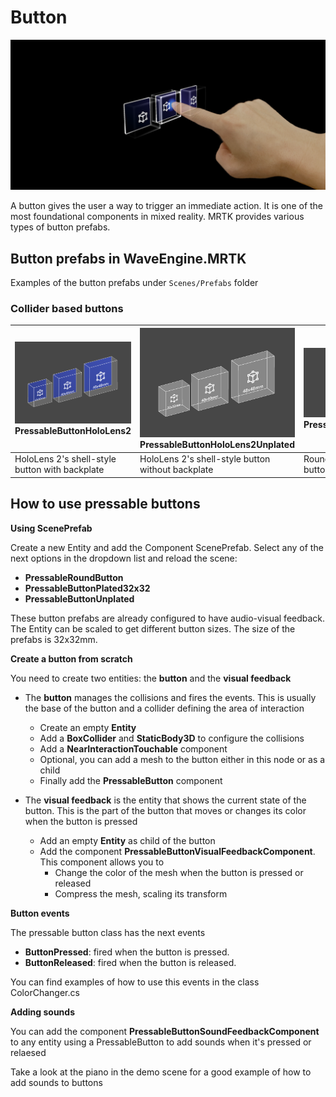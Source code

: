 # Button

![Button](../Documentation/Images/Button/MRTK_Button_Main.png)

A button gives the user a way to trigger an immediate action. It is one of the most foundational components in mixed reality. MRTK provides various types of button prefabs.

## Button prefabs in WaveEngine.MRTK

Examples of the button prefabs under ``Scenes/Prefabs`` folder

### Collider based buttons

|  ![PressableButtonHoloLens2](../Documentation/Images/Button/MRTK_Button_Prefabs_HoloLens2.png) PressableButtonHoloLens2 | ![PressableButtonHoloLens2Unplated](../Documentation/Images/Button/MRTK_Button_Prefabs_HoloLens2Unplated.png) PressableButtonHoloLens2Unplated | ![PressableButtonHoloLens2Circular](../Documentation/Images/Button/MRTK_Button_Round.png) PressableRoundButton |
|:--- | :--- | :--- |
| HoloLens 2's shell-style button with backplate | HoloLens 2's shell-style button without backplate  | Round shape push button |

## How to use pressable buttons

**Using ScenePrefab**

Create a new Entity and add the Component ScenePrefab. Select any of the next options in the dropdown list and reload the scene:
- **PressableRoundButton**
- **PressableButtonPlated32x32**
- **PressableButtonUnplated**

These button prefabs are already configured to have audio-visual feedback. The Entity can be scaled to get different button sizes. The size of the prefabs is 32x32mm.

**Create a button from scratch**

You need to create two entities: the **button** and the **visual feedback**

 - The **button** manages the collisions and fires the events. This is usually the base of the button and a collider defining the area of interaction
    - Create an empty **Entity**
    - Add a **BoxCollider** and **StaticBody3D** to configure the collisions
    - Add a **NearInteractionTouchable** component
    - Optional, you can add a mesh to the button either in this node or as a child
    - Finally add the **PressableButton** component

 - The **visual feedback** is the entity that shows the current state of the button. This is the part of the button that moves or changes its color when the button is pressed
    - Add an empty **Entity** as child of the button
    - Add the component **PressableButtonVisualFeedbackComponent**. This component allows you to
      - Change the color of the mesh when the button is pressed or released
      - Compress the mesh, scaling its transform


**Button events**

The pressable button class has the next events
- **ButtonPressed**: fired when the button is pressed.
- **ButtonReleased**: fired when the button is released.

You can find examples of how to use this events in the class ColorChanger.cs

**Adding sounds**

You can add the component **PressableButtonSoundFeedbackComponent** to any entity using a PressableButton to add sounds when it's pressed or relaesed

Take a look at the piano in the demo scene for a good example of how to add sounds to buttons
